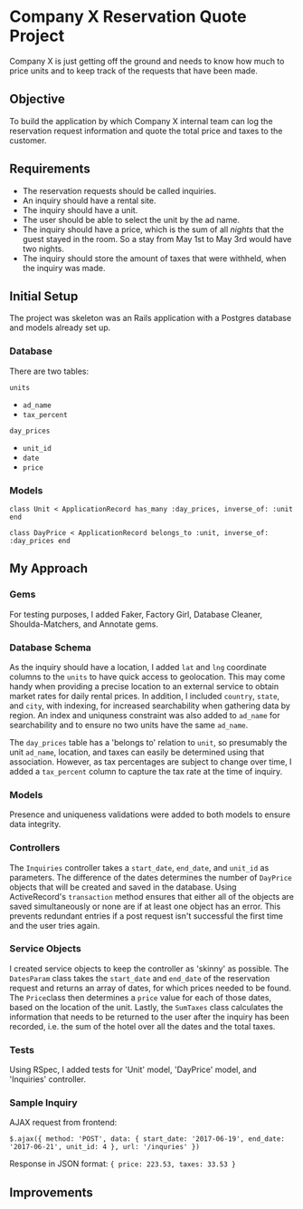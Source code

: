 # Company X Reservation Quote Project

Company X is just getting off the ground and needs to know how much to price units and to keep track of the requests that have been made.

## Objective

To build the application by which Company X internal team can log the reservation request information and quote the total price and taxes to the customer.

## Requirements

- The reservation requests should be called inquiries.
- An inquiry should have a rental site.
- The inquiry should have a unit.
- The user should be able to select the unit by the ad name.
- The inquiry should have a price, which is the sum of all _nights_ that the guest stayed in the room. So a stay from May 1st to May 3rd would have two nights.
- The inquiry should store the amount of taxes that were withheld, when the inquiry was made.

## Initial Setup

The project was skeleton was an Rails application with a Postgres database and models already set up.

### Database

There are two tables: 

`units`
- `ad_name`
- `tax_percent`

`day_prices`
- `unit_id`
- `date`
- `price`

### Models

 `class Unit < ApplicationRecord
  has_many :day_prices, inverse_of: :unit
end`

`class DayPrice < ApplicationRecord
  belongs_to :unit, inverse_of: :day_prices
end`


## My Approach

### Gems

For testing purposes, I added Faker, Factory Girl, Database Cleaner, Shoulda-Matchers, and Annotate gems.

### Database Schema

As the inquiry should have a location, I added `lat` and `lng` coordinate columns to the `units` to have quick access to geolocation. This may come handy when providing a precise location to an external service to obtain market rates for daily rental prices. In addition, I included `country`, `state`, and `city`, with indexing, for increased searchability when gathering data by region. An index and uniquness constraint was also added to `ad_name` for searchability and to ensure no two units have the same `ad_name`.

The `day_prices` table has a 'belongs to' relation to `unit`, so presumably the unit `ad_name`, location, and taxes can easily be determined using that association. However, as tax percentages are subject to change over time, I added a `tax_percent` column to capture the tax rate at the time of inquiry.

### Models

Presence and uniqueness validations were added to both models to ensure data integrity.

### Controllers

The `Inquiries` controller takes a `start_date`, `end_date`, and `unit_id` as parameters. The difference of the dates determines the number of `DayPrice` objects that will be created and saved in the database. Using ActiveRecord's `transaction` method ensures that either all of the objects are saved simultaneously or none are if at least one object has an error. This prevents redundant entries if a post request isn't successful the first time and the user tries again.

### Service Objects

I created service objects to keep the controller as 'skinny' as possible. The `DatesParam` class takes the `start_date` and `end_date` of the reservation request and returns an array of dates, for which prices needed to be found. The `Price`class then determines a `price` value for each of those dates, based on the location of the unit. Lastly, the `SumTaxes` class calculates the information that needs to be returned to the user after the inquiry has been recorded, i.e. the sum of the hotel over all the dates and the total taxes.

### Tests

Using RSpec, I added tests for 'Unit' model, 'DayPrice' model, and 'Inquiries' controller.

### Sample Inquiry

AJAX request from frontend:

  `$.ajax({
    method: 'POST',
    data: { start_date: '2017-06-19', end_date: '2017-06-21', unit_id: 4 },
    url: '/inquries'
  })`

Response in JSON format:
  `{ price: 223.53, taxes: 33.53 }`

## Improvements








